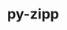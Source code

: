 ---
title: "py-zipp"
layout: cache
categories: [package, develop]
meta: {"compilers": ["gcc@=10.2.1", "gcc@=11.4.0", "oneapi@=2024.2.1"], "num_specs": 13, "num_specs_by_stack": {"developer-tools-manylinux2014": 2, "e4s-neoverse_v1": 6, "e4s-oneapi": 5, "root": 13}, "oss": ["centos7", "ubuntu22.04"], "platforms": ["linux"], "stacks": ["developer-tools-manylinux2014", "e4s-neoverse_v1", "e4s-oneapi", "root"], "targets": ["neoverse_v1", "x86_64_v3"], "versions": ["3.17.0"]}
spec_details: [{"compiler": "gcc@=11.4.0", "hash": "5glff3wowjtqobln52tu4cakwsaut5w5", "os": "ubuntu22.04", "platform": "linux", "size": "-", "stacks": ["e4s-neoverse_v1", "root"], "target": "neoverse_v1", "variants": ["build_system=python_pip"], "versions": ["3.17.0"]}, {"compiler": "gcc@=11.4.0", "hash": "a3xs3gkvfrvdpgbk27owsf2bn2zgunpa", "os": "ubuntu22.04", "platform": "linux", "size": "-", "stacks": ["e4s-neoverse_v1", "root"], "target": "neoverse_v1", "variants": ["build_system=python_pip"], "versions": ["3.17.0"]}, {"compiler": "gcc@=11.4.0", "hash": "asm4ept7w3hpr3qn2urq3r7dokwgm4m5", "os": "ubuntu22.04", "platform": "linux", "size": "-", "stacks": ["e4s-neoverse_v1", "root"], "target": "neoverse_v1", "variants": ["build_system=python_pip"], "versions": ["3.17.0"]}, {"compiler": "gcc@=11.4.0", "hash": "b2sgbkotfzuvdt5kwqaiglxjzx472zlf", "os": "ubuntu22.04", "platform": "linux", "size": "-", "stacks": ["e4s-neoverse_v1", "root"], "target": "neoverse_v1", "variants": ["build_system=python_pip"], "versions": ["3.17.0"]}, {"compiler": "gcc@=11.4.0", "hash": "i4xifghlrofqdoddbm6vrkzq4c2kg2am", "os": "ubuntu22.04", "platform": "linux", "size": "-", "stacks": ["e4s-neoverse_v1", "root"], "target": "neoverse_v1", "variants": ["build_system=python_pip"], "versions": ["3.17.0"]}, {"compiler": "oneapi@=2024.2.1", "hash": "nlcpg4elm6kgxy62fq7443i2i5bbchaz", "os": "ubuntu22.04", "platform": "linux", "size": "-", "stacks": ["e4s-oneapi", "root"], "target": "x86_64_v3", "variants": ["build_system=python_pip"], "versions": ["3.17.0"]}, {"compiler": "oneapi@=2024.2.1", "hash": "omueee4j47dkbw23jziytlrad3ir4hhn", "os": "ubuntu22.04", "platform": "linux", "size": "-", "stacks": ["e4s-oneapi", "root"], "target": "x86_64_v3", "variants": ["build_system=python_pip"], "versions": ["3.17.0"]}, {"compiler": "gcc@=11.4.0", "hash": "qxbku5xnbg55p6gn76o6hdrhbkbg6a6f", "os": "ubuntu22.04", "platform": "linux", "size": "-", "stacks": ["e4s-neoverse_v1", "root"], "target": "neoverse_v1", "variants": ["build_system=python_pip"], "versions": ["3.17.0"]}, {"compiler": "oneapi@=2024.2.1", "hash": "rlepgbcqy4gg6abmmtsrxkgprto6znrt", "os": "ubuntu22.04", "platform": "linux", "size": "-", "stacks": ["e4s-oneapi", "root"], "target": "x86_64_v3", "variants": ["build_system=python_pip"], "versions": ["3.17.0"]}, {"compiler": "oneapi@=2024.2.1", "hash": "tv3mvyivrf6dtpwflnljrrpmo5dolve6", "os": "ubuntu22.04", "platform": "linux", "size": "-", "stacks": ["e4s-oneapi", "root"], "target": "x86_64_v3", "variants": ["build_system=python_pip"], "versions": ["3.17.0"]}, {"compiler": "gcc@=10.2.1", "hash": "vcjvcergitzbp4thivwpkekiufkeemyu", "os": "centos7", "platform": "linux", "size": "-", "stacks": ["developer-tools-manylinux2014", "root"], "target": "x86_64_v3", "variants": ["build_system=python_pip"], "versions": ["3.17.0"]}, {"compiler": "oneapi@=2024.2.1", "hash": "xnbhnrog3lv7skd6xvyjujezw7kn2dy3", "os": "ubuntu22.04", "platform": "linux", "size": "-", "stacks": ["e4s-oneapi", "root"], "target": "x86_64_v3", "variants": ["build_system=python_pip"], "versions": ["3.17.0"]}, {"compiler": "gcc@=10.2.1", "hash": "y7jbuppiitb22a3o2uzx7rjwgponb3yo", "os": "centos7", "platform": "linux", "size": "-", "stacks": ["developer-tools-manylinux2014", "root"], "target": "x86_64_v3", "variants": ["build_system=python_pip"], "versions": ["3.17.0"]}]
---